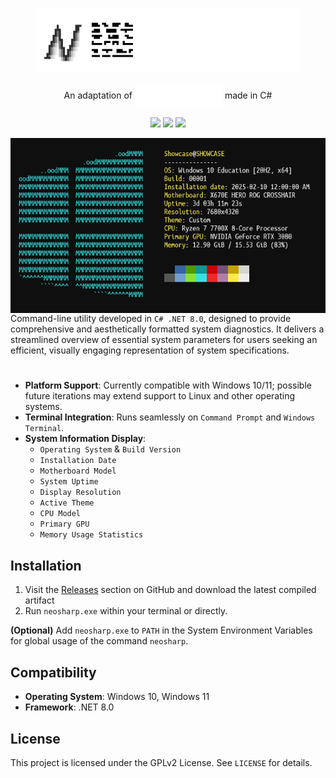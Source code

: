 <h3 align="center"><img src="banner.png" alt="logo" height="100px"></h3>

<p align="center">
An adaptation of
<img align="center" src="neofetch.svg" />
made in C#
</p>

<p align="center">
<a href="./LICENSE"><img src="https://img.shields.io/badge/license-GPLv2-blue.svg?labelColor=black&color=white"></a>
<a href="https://github.com/nycalexander/neosharp/releases"><img src="https://img.shields.io/github/v/release/nycalexander/neosharp.svg?labelColor=black&color=white"></a>
<a href="https://github.com/nycalexander/neosharp/actions/workflows/windows.yml"><img src="https://img.shields.io/github/actions/workflow/status/nycalexander/neosharp/windows.yml.svg?label=Windows&labelColor=black&color=white"></a>
</p>

<img src="screenshot.PNG" alt="neofetch" align="right" height="280px">

<br/>

Command-line utility developed in `C# .NET 8.0`, designed to provide comprehensive and aesthetically formatted system diagnostics. It delivers a streamlined overview of essential system parameters for users seeking an efficient, visually engaging representation of system specifications.

# 
- **Platform Support**: Currently compatible with Windows 10/11; possible future iterations may extend support to Linux and other operating systems.
- **Terminal Integration**: Runs seamlessly on `Command Prompt` and `Windows Terminal`.
- **System Information Display**:
  - `Operating System` & `Build Version`
  - `Installation Date`
  - `Motherboard Model`
  - `System Uptime`
  - `Display Resolution`
  - `Active Theme`
  - `CPU Model`
  - `Primary GPU`
  - `Memory Usage Statistics`
 
## Installation
1. Visit the [Releases](https://github.com/nycalexander/neosharp/releases) section on GitHub and download the latest compiled artifact
2. Run `neosharp.exe` within your terminal or directly.
   
**(Optional)** Add `neosharp.exe` to `PATH` in the System Environment Variables for global usage of the command `neosharp`.

## Compatibility
- **Operating System**: Windows 10, Windows 11
- **Framework**: .NET 8.0

## License
This project is licensed under the GPLv2 License. See `LICENSE` for details.
